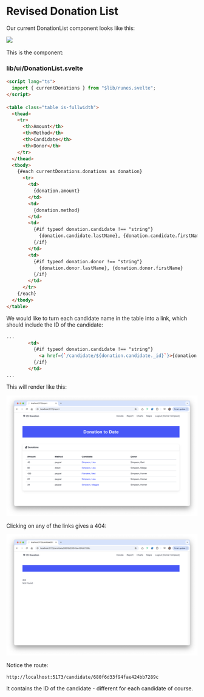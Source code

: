 # Revised Donation List 

Our current DonationList component looks like this:

![](/Users/edeleastar/repos/hdip/2024/sem-3/full-stack-1/unit-6-sveltekit/topic-24-svelte-full/unit-1/book-24b/img/01.png)

This is the component:

### lib/ui/DonationList.svelte

~~~html
<script lang="ts">
  import { currentDonations } from "$lib/runes.svelte";
</script>

<table class="table is-fullwidth">
  <thead>
    <tr>
      <th>Amount</th>
      <th>Method</th>
      <th>Candidate</th>
      <th>Donor</th>
    </tr>
  </thead>
  <tbody>
    {#each currentDonations.donations as donation}
      <tr>
        <td>
          {donation.amount}
        </td>
        <td>
          {donation.method}
        </td>
        <td>
          {#if typeof donation.candidate !== "string"}
            {donation.candidate.lastName}, {donation.candidate.firstName}
          {/if}
        </td>
        <td>
          {#if typeof donation.donor !== "string"}
            {donation.donor.lastName}, {donation.donor.firstName}
          {/if}
        </td>
      </tr>
    {/each}
  </tbody>
</table>
~~~

We would like to turn each candidate name in the table into a link, which should include the ID of the candidate:

~~~html
...
        <td>
          {#if typeof donation.candidate !== "string"}
            <a href={`/candidate/${donation.candidate._id}`}>{donation.candidate.lastName}, {donation.candidate.firstName}</a>
          {/if}
        </td>
...
~~~

This will render like this:

![](img/03.png)

Clicking on any of the links gives a 404:

![](img/04.png)

Notice the route:

~~~
http://localhost:5173/candidate/680f6d33f94fae424bb7289c
~~~

It contains the ID of the candidate - different for each candidate of course.
